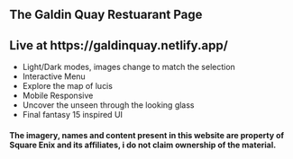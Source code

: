 <h2>The Galdin Quay Restuarant Page  </h2>
<h2> Live at https://galdinquay.netlify.app/ </h2>



<ul>
  <li>Light/Dark modes, images change to match the selection </li>
  <li>Interactive Menu </li>
  <li> Explore the map of lucis </li>
  <li> Mobile Responsive </li>
  <li> Uncover the unseen through the looking glass </li>
  <li> Final fantasy 15 inspired UI </li>
  
 </ul>
 
 <h4> The imagery, names and content present in this website are property of Square Enix and its affiliates, i do not claim ownership of the material. </h4> 
